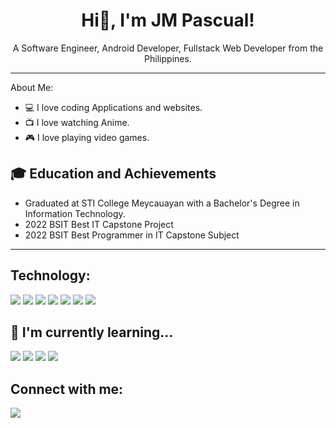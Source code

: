 <h1 align='center'>Hi👋, I'm JM Pascual!</h1>
<p align='center'>A Software Engineer, Android Developer, Fullstack Web Developer from the Philippines.</p>
<hr
  
<h2>About Me:</h2>
<ul>
  <li>💻 I love coding Applications and websites.</li>
  <li>📺 I love watching Anime.</li>
  <li>🎮 I love playing video games.</li>
</ul>

<h2>🎓 Education and Achievements</h2>
 <ul>
   <li>Graduated at STI College Meycauayan with a Bachelor's Degree in Information Technology.</li>
   <li>2022 BSIT Best IT Capstone Project</li>
   <li>2022 BSIT Best Programmer in IT Capstone Subject</li>
 </ul>
<hr>

<h2>Technology: </h2>
<p>
  <img src="https://img.shields.io/badge/Android-3DDC84?style=for-the-badge&logo=android&logoColor=white"/>
  <img src="https://img.shields.io/badge/Java-ED8B00?style=for-the-badge&logo=java&logoColor=white"/>
  <img src="https://img.shields.io/badge/MySQL-00000F?style=for-the-badge&logo=mysql&logoColor=white"/>
  <img src="https://img.shields.io/badge/MongoDB-4EA94B?style=for-the-badge&logo=mongodb&logoColor=white"/>
  <img src="https://img.shields.io/badge/HTML5-E34F26?style=for-the-badge&logo=html5&logoColor=white"/>
  <img src="https://img.shields.io/badge/CSS3-1572B6?style=for-the-badge&logo=css3&logoColor=white"/>
  <img src="https://img.shields.io/badge/JavaScript-F7DF1E?style=for-the-badge&logo=javascript&logoColor=black"/>
</p>

<h2>🌱  I'm currently learning...</h2>
<p>
  <img src="https://shields.io/badge/react-black?logo=react&style=for-the-badge"/>
  <img src="https://img.shields.io/badge/next.js-000000?style=for-the-badge&logo=next.js&logoColor=white" />
  <img src="https://img.shields.io/badge/Node.js-43853D?style=for-the-badge&logo=node.js&logoColor=white"/>
  <img src="https://img.shields.io/badge/tailwindcss-%2338B2AC.svg?style=for-the-badge&logo=tailwind-css&logoColor=white" />
</p>

<h2>Connect with me:</h2>
  <a href="mailto:mrpascual495@gmail.com"><img src="https://img.shields.io/badge/Gmail-D14836?style=for-the-badge&logo=gmail&logoColor=white"/></a>
